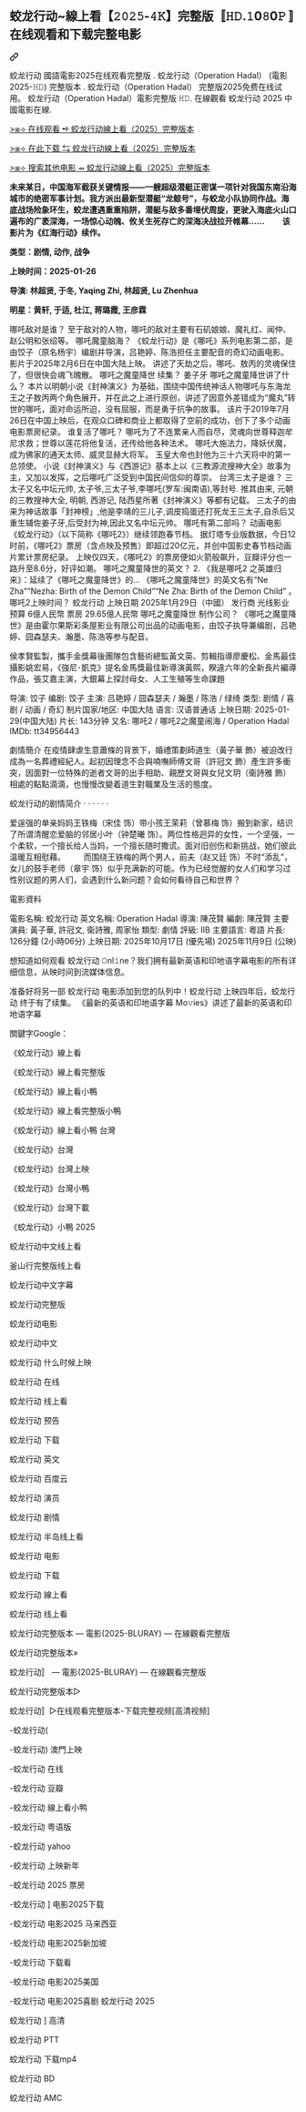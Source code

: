 <article class="markdown-body entry-content container-lg f5" itemprop="text"><div class="markdown-heading" dir="auto"><h1 class="heading-element" dir="auto">蛟龙行动~線上看【𝟸𝟶𝟸𝟻-𝟺𝙺】完整版〚𝙷𝙳.𝟷0𝟾0𝙿〛在线观看和下载完整电影</h1><a id="user-content-𝙵𝚞𝚕𝙻𝙷𝙳-蛟龙行动-免費線上看𝟷0𝟾0𝙿-2025-電影高清完整版𝚃𝚆z𝙷-𝟺𝙺" class="anchor" aria-label="Permalink: 蛟龙行动~線上看【𝟸𝟶𝟸𝟻-𝟺𝙺】完整版〚𝙷𝙳.𝟷0𝟾0𝙿〛在线观看和下载完整电影" href="#𝙵𝚞𝚕𝙻𝙷𝙳-蛟龙行动-免費線上看𝟷0𝟾0𝙿-2025-電影高清完整版𝚃𝚆z𝙷-𝟺𝙺"><svg class="octicon octicon-link" viewBox="0 0 16 16" version="1.1" width="16" height="16" aria-hidden="true"><path d="m7.775 3.275 1.25-1.25a3.5 3.5 0 1 1 4.95 4.95l-2.5 2.5a3.5 3.5 0 0 1-4.95 0 .751.751 0 0 1 .018-1.042.751.751 0 0 1 1.042-.018 1.998 1.998 0 0 0 2.83 0l2.5-2.5a2.002 2.002 0 0 0-2.83-2.83l-1.25 1.25a.751.751 0 0 1-1.042-.018.751.751 0 0 1-.018-1.042Zm-4.69 9.64a1.998 1.998 0 0 0 2.83 0l1.25-1.25a.751.751 0 0 1 1.042.018.751.751 0 0 1 .018 1.042l-1.25 1.25a3.5 3.5 0 1 1-4.95-4.95l2.5-2.5a3.5 3.5 0 0 1 4.95 0 .751.751 0 0 1-.018 1.042.751.751 0 0 1-1.042.018 1.998 1.998 0 0 0-2.83 0l-2.5 2.5a1.998 1.998 0 0 0 0 2.83Z"></path></svg></a></div>
<p dir="auto">蛟龙行动 國語電影2025在线观看完整版 . 蛟龙行动（Operation Hadal） (電影2025-𝙷𝙳) 完整版本 . 蛟龙行动（Operation Hadal） 完整版2025免费在线试用。 蛟龙行动（Operation Hadal）電影完整版 𝙷𝙳. 在線觀看 蛟龙行动 2025 中國電影在線.</p>
<p dir="auto"><a href="https://sixmedia.online/zh/movie/1280330/operation-hadal?git" rel="nofollow">&gt;⧆⟢ 在线观看 ➺ 蛟龙行动線上看（2025）完整版本</a></p>
<p dir="auto"><a href="https://sixmedia.online/zh/movie/1280330/operation-hadal?git" rel="nofollow">&gt;⧆⟢ 在此下载 ⇆ 蛟龙行动線上看（2025）完整版本</a></p>
<p dir="auto"><a href="https://sixmedia.online/zh/movie/1280330/operation-hadal?git" rel="nofollow">&gt;⧆⟢ 搜索其他电影 ⇴ 蛟龙行动線上看（2025）完整版本</a></p>
  
**未来某日，中国海军截获关键情报——一艘超级潜艇正密谋一项针对我国东南沿海城市的绝密军事计划。我方派出最新型潜艇“龙鲸号”，与蛟龙小队协同作战。海底战场险象环生，蛟龙遭遇重重陷阱，潜艇与敌多番埋伏周旋，更驶入海底火山口遍布的广袤深海，一场惊心动魄、攸关生死存亡的深海决战拉开帷幕…… 　　该影片为《红海行动》续作。**

**类型：剧情, 动作, 战争**

**上映时间：2025-01-26**

**导演: 林超贤, 于冬, Yaqing Zhi, 林超贤, Lu Zhenhua**

**明星：黄轩, 于适, 杜江, 蒋璐霞, 王彦霖**

<p dir="auto">哪吒敌对是谁？ 至于敌对的人物，哪吒的敌对主要有石矶娘娘、魔礼红、闻仲、赵公明和张绍等。 哪吒魔童脑海？ 《蛟龙行动》是《哪吒》系列电影第二部，是由饺子（原名杨宇）编剧并导演，吕艳婷、陈浩担任主要配音的奇幻动画电影。 影片于2025年2月6日在中国大陆上映。 讲述了天劫之后，哪吒、敖丙的灵魂保住了，但很快会魂飞魄散。 哪吒之魔童降世 续集？ 姜子牙 哪吒之魔童降世讲了什么？ 本片以明朝小说《封神演义》为基础，围绕中国传统神话人物哪吒与东海龙王之子敖丙两个角色展开，并在此之上进行原创，讲述了因意外差错成为“魔丸”转世的哪吒，面对命运所迫，没有屈服，而是勇于抗争的故事。 该片于2019年7月26日在中国上映后，在观众口碑和商业上都取得了空前的成功，创下了多个动画电影票房纪录。 谁复活了哪吒？ 哪吒为了不连累亲人而自尽，灵魂向世尊释迦牟尼求救；世尊以莲花将他复活，还传给他各种法术。 哪吒大施法力，降妖伏魔，成为佛家的通天太师、威灵显赫大将军。 玉皇大帝也封他为三十六天将中的第一总领使。 小说《封神演义》与《西游记》基本上以《三教源流搜神大全》故事为主，又加以发挥，之后哪吒广泛受到中国民间信仰的尊崇。 台湾三太子是谁？ 三太子又名中坛元帅, 太子爷,三太子爷,李哪吒(罗车:闽南语),等封号. 推其由来, 元朝的三教搜神大全, 明朝, 西游记, 陆西星所著《封神演义》等都有记载。 三太子的由来为神话故事「封神榜」,他是李靖的三儿子,调皮捣蛋还打死龙王三太子,自杀后又重生辅佐姜子牙,后受封为神,因此又名中坛元帅。 哪吒有第二部吗？ 动画电影《蛟龙行动》（以下简称《哪吒2》）继续领跑春节档。 据灯塔专业版数据，今日12时前，《哪吒2》票房（含点映及预售）即超过20亿元，并创中国影史春节档动画片累计票房纪录。 上映仅四天，《哪吒2》的票房便如火箭般飙升，豆瓣评分也一路升至8.6分，好评如潮。 哪吒之魔童降世的英文？ 2. 《我是哪吒2 之英雄归来》：延续了《哪吒之魔童降世》的... 《哪吒之魔童降世》的英文名有“Ne Zha”“Nezha: Birth of the Demon Child”“Ne Zha: Birth of the Demon Child” 。 哪吒2上映时间？ 蛟龙行动 上映日期 2025年1月29日（中國） 发行商 光线影业 预算	6億人民幣 票房 29.65億人民幣 哪吒之魔童降世 制作公司？ 《哪吒之魔童降世》是由霍尔果斯彩条屋影业有限公司出品的动画电影，由饺子执导兼编剧，吕艳婷、囧森瑟夫、瀚墨、陈浩等参与配音。</p>
<p dir="auto">侯孝賢監製，攜手金獎幕後團隊包含藝術總監黃文英、剪輯指導廖慶松、金馬最佳攝影姚宏易，《強尼･凱克》提名金馬獎最佳新導演黃熙，睽違六年的全新長片編導作品，張艾嘉主演，大銀幕上探討母女、人工生殖等生命課題</p>
<p dir="auto">导演: 饺子 编剧: 饺子 主演: 吕艳婷 / 囧森瑟夫 / 瀚墨 / 陈浩 / 绿绮 类型: 剧情 / 喜剧 / 动画 / 奇幻 制片国家/地区: 中国大陆 语言: 汉语普通话 上映日期: 2025-01-29(中国大陆) 片长: 143分钟 又名: 哪吒2 / 哪吒2之魔童闹海 / Operation Hadal IMDb: tt34956443</p>
<p dir="auto">劇情簡介 在疫情肆虐生意蕭條的背景下，婚禮策劃師道生（黃子華 飾）被迫改行成為一名葬禮經紀人。起初因理念不合與喃嘸師傅文哥（許冠文 飾）產生許多衝突，因面對一位特殊的逝者文哥的出手相助、親歷文哥與女兒文玥（衞詩雅 飾）相處的點點滴滴，也慢慢改變着道生對職業及生活的態度。</p>
<p dir="auto">蛟龙行动的剧情简介 · · · · · ·</p>
<p dir="auto">爱逞强的单亲妈妈王铁梅（宋佳 饰）带小孩王茉莉（曾慕梅 饰）搬到新家，结识了所谓清醒恋爱脑的邻居小叶（钟楚曦 饰）。两位性格迥异的女性，一个坚强，一个柔软，一个擅长给人当妈，一个擅长随时撒谎。面对旧创伤和新挑战，她们彼此温暖互相慰藉。 　　而围绕王铁梅的两个男人，前夫（赵又廷 饰）不时“添乱”，女儿的鼓手老师（章宇 饰）似乎充满新的可能。作为已经觉醒的女人们和学习过性别议题的男人们，会遇到什么新问题？会如何看待自己和世界？</p>
<p dir="auto">電影資料</p>
<p dir="auto">電影名稱: 蛟龙行动 英文名稱: Operation Hadal 導演: 陳茂賢 編劇: 陳茂賢 主要演員: 黃子華, 許冠文, 衞詩雅, 周家怡 類型: 劇情 評級: IIB 主要語言: 粵語 片長: 126分鐘 (2小時06分) 上映日期: 2025年10月17日 (優先場) 2025年11月9日 (公映)</p>
<p dir="auto">想知道如何观看 蛟龙行动 𝙾nl𝚒ne？我们拥有最新英语和印地语字幕电影的所有详细信息，从映时间到流媒体信息。</p>
<p dir="auto">准备好将另一部 蛟龙行动 电影添加到您的队列中！蛟龙行动 上映四年后，蛟龙行动 终于有了续集。 《最新的英语和印地语字幕 Mo𝚟ies》讲述了最新的英语和印地语字幕</p>
<p dir="auto">關鍵字Google：</p>
<p dir="auto">《蛟龙行动》線上看</p>
<p dir="auto">《蛟龙行动》線上看完整版</p>
<p dir="auto">《蛟龙行动》線上看小鴨</p>
<p dir="auto">《蛟龙行动》線上看完整版小鴨</p>
<p dir="auto">《蛟龙行动》線上看小鴨 台灣</p>
<p dir="auto">《蛟龙行动》台灣</p>
<p dir="auto">《蛟龙行动》台灣上映</p>
<p dir="auto">《蛟龙行动》台灣小鴨</p>
<p dir="auto">《蛟龙行动》台灣下載</p>
<p dir="auto">《蛟龙行动》小鴨 2025</p>
<p dir="auto">蛟龙行动中文线上看</p>
<p dir="auto">釜山行完整版线上看</p>
<p dir="auto">蛟龙行动中文字幕</p>
<p dir="auto">蛟龙行动完整版</p>
<p dir="auto">蛟龙行动电影</p>
<p dir="auto">蛟龙行动中文</p>
<p dir="auto">蛟龙行动 什么时候上映</p>
<p dir="auto">蛟龙行动 在线</p>
<p dir="auto">蛟龙行动 线上看</p>
<p dir="auto">蛟龙行动 预告</p>
<p dir="auto">蛟龙行动 下载</p>
<p dir="auto">蛟龙行动 英文</p>
<p dir="auto">蛟龙行动 百度云</p>
<p dir="auto">蛟龙行动 演员</p>
<p dir="auto">蛟龙行动 剧情</p>
<p dir="auto">蛟龙行动 半岛线上看</p>
<p dir="auto">蛟龙行动 电影</p>
<p dir="auto">蛟龙行动 下载</p>
<p dir="auto">蛟龙行动 線上看</p>
<p dir="auto">蛟龙行动 线上看</p>
<p dir="auto">蛟龙行动完整版本 — 電影(2025-BLURAY) — 在線觀看完整版</p>
<p dir="auto">蛟龙行动完整版本»</p>
<p dir="auto">蛟龙行动〛 — 電影(2025-BLURAY) — 在線觀看完整版</p>
<p dir="auto">蛟龙行动完整版本▷</p>
<p dir="auto">蛟龙行动〛▷在线观看完整版本-下载完整视频[高清视频]</p>
<p dir="auto">-蛟龙行动(</p>
<p dir="auto">-蛟龙行动) 澳門上映</p>
<p dir="auto">-蛟龙行动 在线</p>
<p dir="auto">-蛟龙行动 豆瓣</p>
<p dir="auto">-蛟龙行动 線上看小鸭</p>
<p dir="auto">-蛟龙行动 粤语版</p>
<p dir="auto">-蛟龙行动 yahoo</p>
<p dir="auto">-蛟龙行动 上映新年</p>
<p dir="auto">-蛟龙行动 2025 票房</p>
<p dir="auto">-蛟龙行动 ] 电影2025下载</p>
<p dir="auto">-蛟龙行动 电影2025 马来西亚</p>
<p dir="auto">-蛟龙行动 电影2025新加坡</p>
<p dir="auto">-蛟龙行动 下载看</p>
<p dir="auto">-蛟龙行动 电影2025美国</p>
<p dir="auto">-蛟龙行动 电影2025喜剧 蛟龙行动 2025</p>
<p dir="auto">蛟龙行动 ] 高清</p>
<p dir="auto">蛟龙行动 PTT</p>
<p dir="auto">蛟龙行动 下载mp4</p>
<p dir="auto">蛟龙行动 BD</p>
<p dir="auto">蛟龙行动 AMC</p>
</article>
